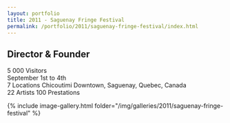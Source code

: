 ```yaml
---
layout: portfolio
title: 2011 - Saguenay Fringe Festival
permalink: /portfolio/2011/saguenay-fringe-festival/index.html
---
```


## Director & Founder

5 000 Visitors  
September 1st to 4th  
7 Locations Chicoutimi Downtown, Saguenay, Quebec, Canada    
22 Artists 100 Prestations  

 {% include image-gallery.html folder="/img/galleries/2011/saguenay-fringe-festival" %}